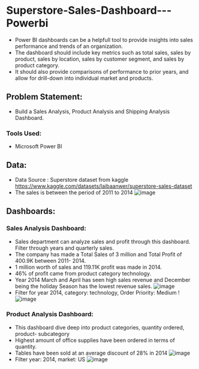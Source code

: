 # Superstore-Sales-Dashboard---Powerbi
- Power BI dashboards can be a helpfull tool to provide insights into sales performance and trends of an organization.
- The dashboard should include key metrics such as total sales, sales by product, sales by location, sales by customer segment, and sales by product category. 
- It should also provide comparisons of performance to prior years, and allow for drill-down into individual market and products.

## Problem Statement:
- Build a Sales Analysis, Product Analysis and Shipping Analysis Dashboard.

### Tools Used: 
- Microsoft Power BI

## Data:
- Data Source : Superstore dataset from kaggle https://www.kaggle.com/datasets/laibaanwer/superstore-sales-dataset
- The sales is between the period of 2011 to 2014
   ![image](https://user-images.githubusercontent.com/103464406/218605670-7fe2f56e-7cc7-433e-9a09-fd0b655195aa.png)

## Dashboards:

### Sales Analysis Dashboard:
- Sales department can analyze sales and profit through this dashboard. Filter through years and quarterly sales.
- The company has made a Total Sales of 3 million and Total Profit of 400.9K between 2011- 2014.
- 1 million worth of sales and 119.11K profit was made in 2014.
- 46% of profit came from product category technology.
- Year 2014 March and April has seen high sales revenue and December being the holiday Season has the lowest revenue sales.
    ![image](https://user-images.githubusercontent.com/103464406/218605834-500b9b47-8873-4b4a-94ae-ed86486e3194.png)
- Filter for year 2014, category: technology, Order Priority: Medium
    !![image](https://user-images.githubusercontent.com/103464406/218607224-3a1bf219-c16f-44cb-bb8e-4e7b0ee22838.png)


### Product Analysis Dashboard:
- This dashboard dive deep into product categories, quantity ordered, product- subcategory
-  Highest amount of office supplies have been ordered in terms of quantity.
-  Tables have been sold at an average discount of 28% in 2014
   ![image](https://user-images.githubusercontent.com/103464406/218607609-fcf817e6-17a1-4b03-af50-00bbe806ad79.png)
- Filter year: 2014, market: US
    ![image](https://user-images.githubusercontent.com/103464406/218608118-393e40ea-9f77-46f2-9826-82f7be538d1d.png)

